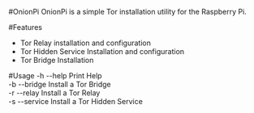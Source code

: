 #OnionPi
OnionPi is a simple Tor installation utility for the Raspberry Pi.</br>

#Features
- Tor Relay installation and configuration</br>
- Tor Hidden Service Installation and configuration</br>
- Tor Bridge Installation</br>

#Usage
-h --help		Print Help</br>
-b --bridge	Install a Tor Bridge</br>
-r --relay 	Install a Tor Relay</br>
-s --service	Install a Tor Hidden Service</br>
